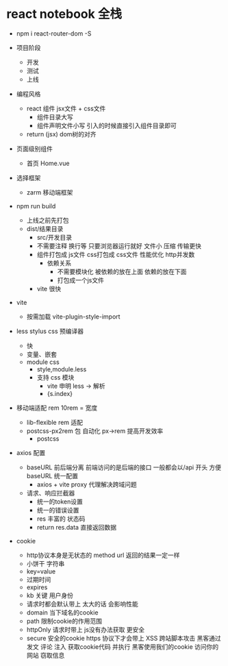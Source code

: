 # react notebook 全栈

- npm i react-router-dom -S
  
- 项目阶段
  - 开发
  - 测试
  - 上线

- 编程风格
  - react 组件 jsx文件 + css文件
    - 组件目录大写
    - 组件声明文件小写
    引入的时候直接引入组件目录即可
  - return (jsx) dom树的对齐

- 页面级别组件
  - 首页
    Home.vue 

- 选择框架
  - zarm 移动端框架

- npm run build
  - 上线之前先打包
  - dist/结果目录
    - src/开发目录
    - 不需要注释 换行等 只要浏览器运行就好
      文件小 压缩 传输更快
    - 组件打包成 js文件 css打包成 css文件
      性能优化 http并发数
      - 依赖关系
        - 不需要模块化 被依赖的放在上面 依赖的放在下面
        - 打包成一个js文件
    - vite 很快


- vite
  - 按需加载 vite-plugin-style-import

- less stylus css 预编译器
  - 快
  - 变量、嵌套
  - module css
    - style,module.less
    - 支持 css 模块
      - vite 申明 less -> 解析
      - {s.index}

- 移动端适配
  rem 10rem = 宽度
  - lib-flexible rem 适配
  - postcss-px2rem 包 自动化 px->rem 提高开发效率
    - postcss

- axios 配置
  - baseURL 
    前后端分离 前端访问的是后端的接口 一般都会以/api 开头
    方便 baseURL 统一配置
    - axios + vite proxy 代理解决跨域问题
  - 请求、响应拦截器
    - 统一的token设置
    - 统一的错误设置
    - res 丰富的 状态码
    - return res.data 直接返回数据

- cookie
  - http协议本身是无状态的 method url 返回的结果一定一样
  - 小饼干 字符串
  - key=value
  - 过期时间
  - expires
  - kb 关键 用户身份
  - 请求时都会默认带上 太大的话 会影响性能
  - domain 当下域名的cookie
  - path 限制cookie的作用范围
  - httpOnly 请求时带上 js没有办法获取 更安全
  - secure 安全的cookie https 协议下才会带上
    XSS 跨站脚本攻击 黑客通过 发文 评论 注入 获取cookie代码 并执行
    黑客使用我们的cookie 访问你的网站 窃取信息
    <script> -> < &lt; 转义

## 业务开发
- NavBar 组件
  - components 公共组件
  - zarm TabBar
- react-router-dom
  useNavigate hook
  navigateTo('/user')
- 单页应用 SPA singe page application
  - 传统的a标签刷新页面 服务器重新渲染所有的html 白屏 慢 体验差
  - 单页应用 只渲染当前页面 快 体验好
- CustomIcon 组件
  Icon.createFromIconfont
- react props 类型约束
  - prop-types
  - PropTypes.bool

- react hooks
- useEffect useState hooks
  - useEffect 解决到用户页面导航消失 (回调函数 依赖数组)
  - useState 状态管理 [状态变量 修改状态变量的方法]
  - useMemo 性能优化

- css
  - react module css
  - less
  - iconfont
  - linear-gradient 线性渐变代替图片

- 功能需求
  - login 表单

- 项目用了哪些包
  - classnames 动态类名的逻辑安排
  - 

- 记账产品
  - 账单首页
    -时间和类型 查询
    - 账单列表
  - 可视化账单 数据
    echarts 图标展示
  - crud 账单
    - jwt
    - 跨域
    - 文件上传

## 用户页面的静态开发
  - 行内样式
    {{"":"","":""}}
  - nth-of-type(n) 会根据元素的类型进行选择
  - align-self baseline 基线对齐

  - react and vue slot and props.children 区别
    - 以modal组件为例 通用组件
    - 需要强大的定制性
      title footer props string | jsx 传入
      - content 插槽 

## AI 特性
- prompt 提效的模板
- 假如你是前端工程师 使用react + javascript 技术栈， 请根据上图分析功能模块和交互细节 给出要开发的功能点， 难点 和预计需要的开发时间。 只需要开发前端， 后端不需要考虑。


## 首页 静态开发
- 用户的账单列表
  - 所有 按时间排序 倒序 分页
  - 按类型查询（收入|支出）
  - 按月份查询
- 整个页面的设计 响应式
- 按日期分组
  列表 细节 并进行支出和收入的统计
- 交互
  - 类型 支出收入 日期 的弹出
- 开发时间？
- list 列表业务
  - 两重循环 按日期分组 比较复杂
  - 通过prompt获得假数据

- utils 封装公用的函数 数据

- post 请求体的格式
  - form-data 有附件
  - json 复杂数据
  - x-www-form-urlencoded key:value
- get/post 区别

## 开发流程
- 需求分析
- 数据库设计 服务端接口编写 
- 前端开发
- 部署上线

- AI 编程工具的使用
  - MarsCode 
  - Cursor / Trae
  - prompt engineering
  - 交互前端不可替代
  - 多语言 低代码 快速学习
  - 不只是项目开发前 prompt 生成项目
  - 细节功能 喂伪代码

- mysql
  - mysql2 数据库驱动
  - sequelize orm 对象关系映射
    不需要写sql 直接对象开干
  - service
    crud
  - model
    User

- 登录注册
  - 密码加密
    单向加密 